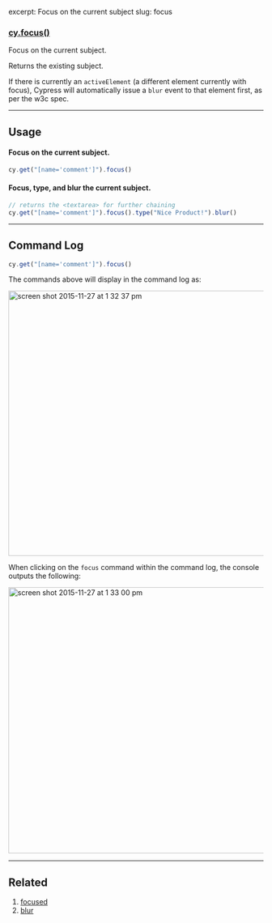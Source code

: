 excerpt: Focus on the current subject
slug: focus

### [cy.focus()](#usage)

Focus on the current subject.

Returns the existing subject.

If there is currently an `activeElement` (a different element currently with focus), Cypress will automatically issue a `blur` event to that element first, as per the w3c spec.

***

## Usage

#### Focus on the current subject.

```javascript
cy.get("[name='comment']").focus()
```

#### Focus, type, and blur the current subject.

```javascript
// returns the <textarea> for further chaining
cy.get("[name='comment']").focus().type("Nice Product!").blur()
```

***

## Command Log

```javascript
cy.get("[name='comment']").focus()
```

The commands above will display in the command log as:

<img width="524" alt="screen shot 2015-11-27 at 1 32 37 pm" src="https://cloud.githubusercontent.com/assets/1271364/11446856/6c2c36f4-950b-11e5-89c6-9bf14a448b23.png">

When clicking on the `focus` command within the command log, the console outputs the following:

<img width="526" alt="screen shot 2015-11-27 at 1 33 00 pm" src="https://cloud.githubusercontent.com/assets/1271364/11446857/703fa6c2-950b-11e5-9686-ce6b558cfd92.png">

***

## Related
1. [focused](/v1.0/docs/focused)
2. [blur](/v1.0/docs/blur)